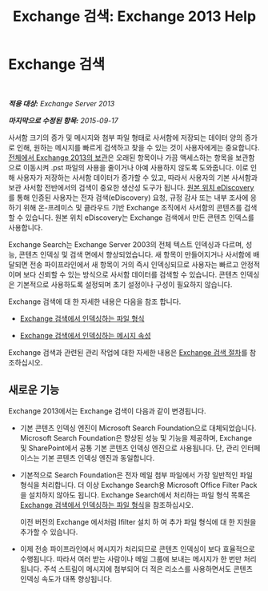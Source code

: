 ﻿---
title: 'Exchange 검색: Exchange 2013 Help'
TOCTitle: Exchange 검색
ms:assetid: 967e2a13-4e54-486a-ac22-08768674abbb
ms:mtpsurl: https://technet.microsoft.com/ko-kr/library/Bb232132(v=EXCHG.150)
ms:contentKeyID: 52058102
ms.date: 05/22/2018
mtps_version: v=EXCHG.150
ms.translationtype: MT
---

# Exchange 검색

 

_**적용 대상:** Exchange Server 2013_

_**마지막으로 수정된 항목:** 2015-09-17_

사서함 크기의 증가 및 메시지와 첨부 파일 형태로 사서함에 저장되는 데이터 양의 증가로 인해, 원하는 메시지를 빠르게 검색하고 찾을 수 있는 것이 사용자에게는 중요합니다. [전체에서 Exchange 2013의 보관](in-place-archiving-in-exchange-2013-exchange-2013-help.md)은 오래된 항목이나 가끔 액세스하는 항목을 보관함으로 이동시켜 .pst 파일의 사용을 줄이거나 아예 사용하지 않도록 도와줍니다. 이로 인해 사용자가 저장하는 사서함 데이터가 증가할 수 있고, 따라서 사용자의 기본 사서함과 보관 사서함 전반에서의 검색이 중요한 생산성 도구가 됩니다. [원본 위치 eDiscovery](in-place-ediscovery-exchange-2013-help.md)를 통해 인증된 사용자는 전자 검색(eDiscovery) 요청, 규정 감사 또는 내부 조사에 응하기 위해 온-프레미스 및 클라우드 기반 Exchange 조직에서 사서함의 콘텐츠를 검색할 수 있습니다. 원본 위치 eDiscovery는 Exchange 검색에서 만든 콘텐츠 인덱스를 사용합니다.

Exchange Search는 Exchange Server 2003의 전체 텍스트 인덱싱과 다르며, 성능, 콘텐츠 인덱싱 및 검색 면에서 향상되었습니다. 새 항목이 만들어지거나 사서함에 배달되면 전송 파이프라인에서 새 항목이 거의 즉시 인덱싱되므로 사용자는 빠르고 안정적이며 보다 신뢰할 수 있는 방식으로 사서함 데이터를 검색할 수 있습니다. 콘텐츠 인덱싱은 기본적으로 사용하도록 설정되며 초기 설정이나 구성이 필요하지 않습니다.

Exchange 검색에 대 한 자세한 내용은 다음을 참조 합니다.

  - [Exchange 검색에서 인덱싱하는 파일 형식](file-formats-indexed-by-exchange-search-exchange-2013-help.md)

  - [Exchange 검색에서 인덱싱하는 메시지 속성](message-properties-indexed-by-exchange-search-exchange-2013-help.md)

Exchange 검색과 관련된 관리 작업에 대한 자세한 내용은 [Exchange 검색 절차](exchange-search-procedures-exchange-2013-help.md)를 참조하십시오.

## 새로운 기능

Exchange 2013에서는 Exchange 검색이 다음과 같이 변경됩니다.

  - 기본 콘텐츠 인덱싱 엔진이 Microsoft Search Foundation으로 대체되었습니다. Microsoft Search Foundation은 향상된 성능 및 기능을 제공하며, Exchange 및 SharePoint에서 공통 기본 콘텐츠 인덱싱 엔진으로 사용됩니다. 단, 관리 인터페이스는 기본 콘텐츠 인덱싱 엔진과 동일합니다.

  - 기본적으로 Search Foundation은 전자 메일 첨부 파일에서 가장 일반적인 파일 형식을 처리합니다. 더 이상 Exchange Search용 Microsoft Office Filter Pack을 설치하지 않아도 됩니다. Exchange Search에서 처리하는 파일 형식 목록은 [Exchange 검색에서 인덱싱하는 파일 형식](file-formats-indexed-by-exchange-search-exchange-2013-help.md)을 참조하십시오.
    
    이전 버전의 Exchange 에서처럼 Ifilter 설치 하 여 추가 파일 형식에 대 한 지원을 추가할 수 있습니다.

  - 이제 전송 파이프라인에서 메시지가 처리되므로 콘텐츠 인덱싱이 보다 효율적으로 수행됩니다. 따라서 여러 받는 사람이나 메일 그룹에 보내는 메시지가 한 번만 처리됩니다. 주석 스트림이 메시지에 첨부되어 더 적은 리소스를 사용하면서도 콘텐츠 인덱싱 속도가 대폭 향상됩니다.

